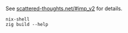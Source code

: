 See [scattered-thoughts.net/#imp_v2](https://scattered-thoughts.net/#imp_v2) for details.

```
nix-shell
zig build --help
```
